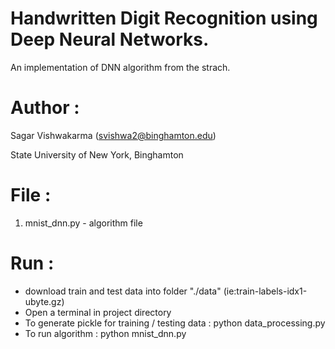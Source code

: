 # Handwritten Digit Recognition using Deep Neural Networks.

An implementation of DNN algorithm from the strach.

Author :
============
Sagar Vishwakarma (svishwa2@binghamton.edu)

State University of New York, Binghamton


File :
============

1)	mnist_dnn.py                   - algorithm file


Run :
============

- download train and test data into folder "./data" (ie:train-labels-idx1-ubyte.gz)
- Open a terminal in project directory
- To generate pickle for training / testing data        : python data_processing.py
- To run algorithm                                      : python mnist_dnn.py
